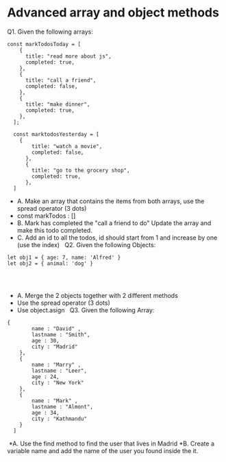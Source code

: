 # Advanced array and object methods
Q1. Given the following arrays: 
```
const markTodosToday = [
    {
      title: "read more about js",
      completed: true,
    },
    {
      title: "call a friend",
      completed: false,
    },
    {
      title: "make dinner",
      completed: true,
    },
  ];
​
  const marktodosYesterday = [
    {
        title: "watch a movie",
        completed: false,
      },
      {
        title: "go to the grocery shop",
        completed: true,
      },
  ]
```
* A. Make an array that contains the items from both arrays, use the spread operator (3 dots)
* const markTodos : []
* B. Mark has completed the "call a friend to do" Update the array and make this todo completed.
* C. Add an id to all the todos, id should start from 1 and increase by one (use the index)
​
​
Q2. Given the following Objects: 
```
let obj1 = { age: 7, name: 'Alfred' }
let obj2 = { animal: 'dog' }
​
```
​
* A. Merge the 2 objects together with 2 different methods
* Use the spread operator (3 dots)
* Use object.asign
​
​
Q3. Given the following Array: 
```
{
        name : "David" , 
        lastname : "Smith",
        age : 30,
        city : "Madrid"
    },
    {
        name : "Marry" , 
        lastname : "Leer",
        age : 24,
        city : "New York"
    },
    {
        name : "Mark" , 
        lastname : "Almont",
        age : 34,
        city : "Kathmandu"
    }
  ]
```
​
*A. Use the find method to find the user that lives in Madrid
*B. Create a variable name and add the name of the user you found inside the it.